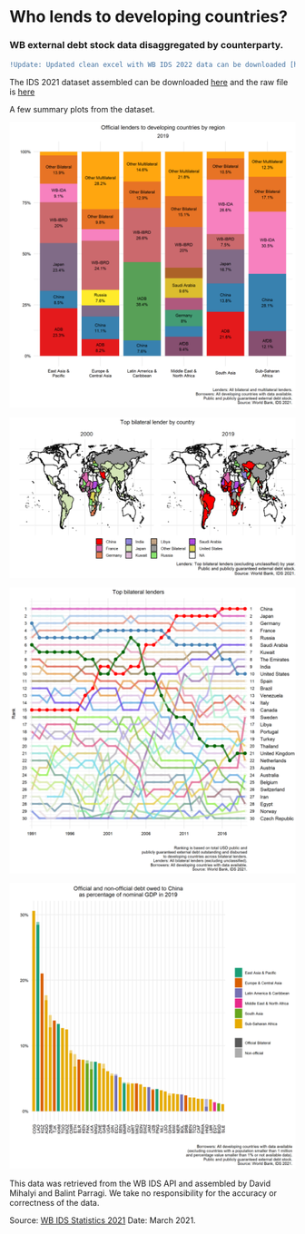 # Who lends to developing countries? 
### WB external debt stock data disaggregated by counterparty.

```diff
!Update: Updated clean excel with WB IDS 2022 data can be downloaded [here](https://github.com/davidmihalyi/wb-ids-lenders/raw/main/data/WB_IDS_2022_by_lender.xlsx)
```

The IDS 2021 dataset assembled can be downloaded [here](https://github.com/davidmihalyi/wb-ids-lenders/raw/main/data/WB_IDS_2021_by_lender.xlsx)  and the raw file is [here](https://github.com/davidmihalyi/wb-ids-lenders/raw/main/data/raw_IDS_all_debt_pos.csv) 

A few summary plots from the dataset.

![IDS by region](plots/plot_IDS_region.png)

![IDS map](plots/plot_bilat_map_large.png)

![IDS snake](plots/plot_snake_1990.png)

![IDS China](plots/plot_IDS_china_gdp.png)

This data was retrieved from the WB IDS API and assembled by David Mihalyi and Balint Parragi.
We take no responsibility for the accuracy or correctness of the data.

Source: [WB IDS Statistics 2021](https://datatopics.worldbank.org/debt/ids/)
Date: March 2021.		
